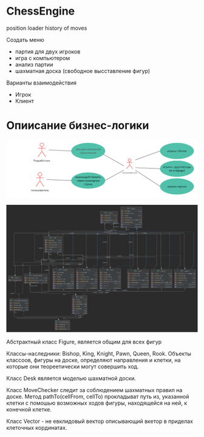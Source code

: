 # ChessEngine

position loader
history of moves

Создать меню
- партия для двух игроков
- игра с компьютером
- анализ партии
- шахматная доска (свободное высставление фигур)

Варианты взаимодействия
- Игрок
- Клиент

# Опиисание бизнес-логики

![image](https://github.com/Nthokar/java2023/blob/main/Untitled%20Workspace.png)


![image](https://github.com/Nthokar/java2023/blob/main/classUML.png)


Абстрактный класс Figure, является общим для всех фигур

Классы-наследники: Bishop, King, Knight, Pawn, Queen, Rook. Объекты классоов, фигуры на доске, определяют направления
и клетки, на которые они теореетически могут совершить ход.


Класс Desk является моделью шахматной доски.


Класс MoveChecker следит за соблюдением шахматных правил на доске. Метод pathTo(cellFrom, cellTo) прокладыват путь из,
указанной клетки с помошью возможных ходов фигуры, находящейся на ней, к конечной клетке.


Класс Vector - не евклидовый вектор описывающий вкетор в приделах клеточных кординатах.


